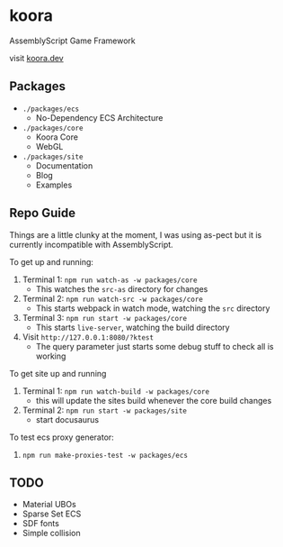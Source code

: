 # koora
AssemblyScript Game Framework

visit [koora.dev](https://koora.dev)

## Packages

- `./packages/ecs`
  - No-Dependency ECS Architecture
- `./packages/core`
  - Koora Core
  - WebGL
- `./packages/site`
  - Documentation
  - Blog
  - Examples

## Repo Guide

Things are a little clunky at the moment, I was using as-pect but it is currently incompatible with AssemblyScript. 

To get up and running:
1. Terminal 1: `npm run watch-as -w packages/core`
   - This watches the `src-as` directory for changes
2. Terminal 2: `npm run watch-src -w packages/core`
   - This starts webpack in watch mode, watching the `src` directory
4. Terminal 3: `npm run start -w packages/core`
   - This starts `live-server`, watching the build directory
5. Visit `http://127.0.0.1:8080/?ktest`
	- The query parameter just starts some debug stuff to check all is working

To get site up and running
1. Terminal 1: `npm run watch-build -w packages/core`
	- this will update the sites build whenever the core build changes
2. Terminal 2: `npm run start -w packages/site`
	- start docusaurus

To test ecs proxy generator:
1. `npm run make-proxies-test -w packages/ecs`

## TODO
- Material UBOs
- Sparse Set ECS
- SDF fonts
- Simple collision
